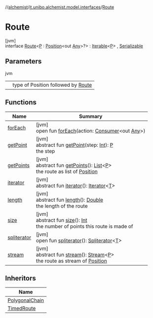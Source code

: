 //[alchemist](../../../index.md)/[it.unibo.alchemist.model.interfaces](../index.md)/[Route](index.md)

# Route

[jvm]\
interface [Route](index.md)<[P](index.md) : [Position](../-position/index.md)<out [Any](https://kotlinlang.org/api/latest/jvm/stdlib/kotlin/-any/index.html)>?> : [Iterable](https://docs.oracle.com/javase/8/docs/api/java/lang/Iterable.html)<[P](../../it.unibo.alchemist.model.implementations.layers/-step-layer/index.md)> , [Serializable](https://docs.oracle.com/javase/8/docs/api/java/io/Serializable.html)

## Parameters

jvm

| | |
|---|---|
| <P> | type of Position followed by [Route](index.md) |

## Functions

| Name | Summary |
|---|---|
| [forEach](../../it.unibo.alchemist.expressions.implementations/-list-tree-node/index.md#-655675525%2FFunctions%2F-267951372) | [jvm]<br>open fun [forEach](../../it.unibo.alchemist.expressions.implementations/-list-tree-node/index.md#-655675525%2FFunctions%2F-267951372)(action: [Consumer](https://docs.oracle.com/javase/8/docs/api/java/util/function/Consumer.html)<out [Any](https://kotlinlang.org/api/latest/jvm/stdlib/kotlin/-any/index.html)>) |
| [getPoint](get-point.md) | [jvm]<br>abstract fun [getPoint](get-point.md)(step: [Int](https://kotlinlang.org/api/latest/jvm/stdlib/kotlin/-int/index.html)): [P](../../it.unibo.alchemist.model.implementations.layers/-step-layer/index.md)<br>the step |
| [getPoints](get-points.md) | [jvm]<br>abstract fun [getPoints](get-points.md)(): [List](https://docs.oracle.com/javase/8/docs/api/java/util/List.html)<[P](../../it.unibo.alchemist.model.implementations.layers/-step-layer/index.md)><br>the route as list of [Position](../-position/index.md) |
| [iterator](../../it.unibo.alchemist.loader.variables/-arbitrary-variable/index.md#-1606146105%2FFunctions%2F-267951372) | [jvm]<br>abstract fun [iterator](../../it.unibo.alchemist.loader.variables/-arbitrary-variable/index.md#-1606146105%2FFunctions%2F-267951372)(): [Iterator](https://docs.oracle.com/javase/8/docs/api/java/util/Iterator.html)<[T](../../it.unibo.alchemist.model.implementations.layers/-step-layer/index.md)> |
| [length](length.md) | [jvm]<br>abstract fun [length](length.md)(): [Double](https://kotlinlang.org/api/latest/jvm/stdlib/kotlin/-double/index.html)<br>the length of the route |
| [size](size.md) | [jvm]<br>abstract fun [size](size.md)(): [Int](https://kotlinlang.org/api/latest/jvm/stdlib/kotlin/-int/index.html)<br>the number of points this route is made of |
| [spliterator](../../it.unibo.alchemist.expressions.implementations/-list-tree-node/index.md#-677603448%2FFunctions%2F-267951372) | [jvm]<br>open fun [spliterator](../../it.unibo.alchemist.expressions.implementations/-list-tree-node/index.md#-677603448%2FFunctions%2F-267951372)(): [Spliterator](https://docs.oracle.com/javase/8/docs/api/java/util/Spliterator.html)<[T](../../it.unibo.alchemist.model.implementations.layers/-step-layer/index.md)> |
| [stream](stream.md) | [jvm]<br>abstract fun [stream](stream.md)(): [Stream](https://docs.oracle.com/javase/8/docs/api/java/util/stream/Stream.html)<[P](../../it.unibo.alchemist.model.implementations.layers/-step-layer/index.md)><br>the route as stream of [Position](../-position/index.md) |

## Inheritors

| Name |
|---|
| [PolygonalChain](../../it.unibo.alchemist.model.implementations.routes/-polygonal-chain/index.md) |
| [TimedRoute](../-timed-route/index.md) |
